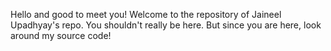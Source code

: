 Hello and good to meet you! Welcome to the repository of Jaineel Upadhyay's repo. You shouldn't really be here. But since you are here, look around my source code! 